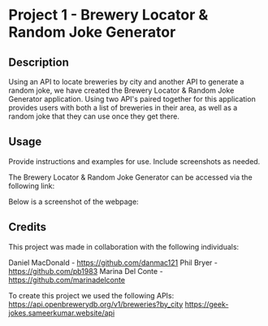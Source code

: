 # Project 1 - Brewery Locator & Random Joke Generator

## Description

Using an API to locate breweries by city and another API to generate a random joke, we have created the Brewery Locator & Random Joke Generator application. Using two API's paired together for this application provides users with both a list of breweries in their area, as well as a random joke that they can use once they get there. 


## Usage

Provide instructions and examples for use. Include screenshots as needed.


The Brewery Locator & Random Joke Generator can be accessed via the following link:


Below is a screenshot of the webpage:




## Credits

This project was made in collaboration with the following individuals:
 
Daniel MacDonald - https://github.com/danmac121
Phil Bryer - https://github.com/pb1983 
Marina Del Conte - https://github.com/marinadelconte

To create this project we used the following APIs:
https://api.openbrewerydb.org/v1/breweries?by_city
https://geek-jokes.sameerkumar.website/api



